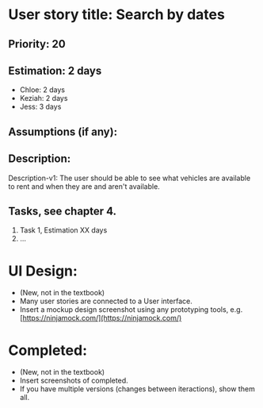 
# User story title: Search by dates

## Priority: 20 

## Estimation: 2 days

* Chloe: 2 days
* Keziah: 2 days
* Jess: 3 days

## Assumptions (if any):

## Description:
Description-v1: The user should be able to see what vehicles are available to rent and when they are and aren't available.

## Tasks, see chapter 4.

1. Task 1, Estimation XX days
2. ...


# UI Design:
* (New, not in the textbook) 
* Many user stories are connected to a User interface.
* Insert a mockup design screenshot using any prototyping tools, e.g. [https://ninjamock.com/](https://ninjamock.com/)

# Completed:
* (New, not in the textbook) 
* Insert screenshots of completed. 
* If you have multiple versions (changes between iteractions), show them all.

